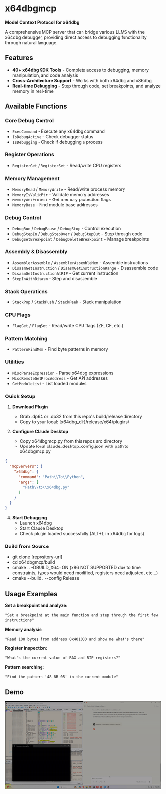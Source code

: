 # x64dbgmcp

**Model Context Protocol for x64dbg**

A comprehensive MCP server that can bridge various LLMS with the x64dbg debugger, providing direct access to debugging functionality through natural language.

## Features

- **40+ x64dbg SDK Tools** - Complete access to debugging, memory manipulation, and code analysis
- **Cross-Architecture Support** - Works with both x64dbg and x86dbg
- **Real-time Debugging** - Step through code, set breakpoints, and analyze memory in real-time

## Available Functions

### Core Debug Control
- `ExecCommand` - Execute any x64dbg command
- `IsDebugActive` - Check debugger status
- `IsDebugging` - Check if debugging a process

### Register Operations
- `RegisterGet` / `RegisterSet` - Read/write CPU registers

### Memory Management
- `MemoryRead` / `MemoryWrite` - Read/write process memory
- `MemoryIsValidPtr` - Validate memory addresses
- `MemoryGetProtect` - Get memory protection flags
- `MemoryBase` - Find module base addresses

### Debug Control
- `DebugRun` / `DebugPause` / `DebugStop` - Control execution
- `DebugStepIn` / `DebugStepOver` / `DebugStepOut` - Step through code
- `DebugSetBreakpoint` / `DebugDeleteBreakpoint` - Manage breakpoints

### Assembly & Disassembly
- `AssemblerAssemble` / `AssemblerAssembleMem` - Assemble instructions
- `DisasmGetInstruction` / `DisasmGetInstructionRange` - Disassemble code
- `DisasmGetInstructionAtRIP` - Get current instruction
- `StepInWithDisasm` - Step and disassemble

### Stack Operations
- `StackPop` / `StackPush` / `StackPeek` - Stack manipulation

### CPU Flags
- `FlagGet` / `FlagSet` - Read/write CPU flags (ZF, CF, etc.)

### Pattern Matching
- `PatternFindMem` - Find byte patterns in memory

### Utilities
- `MiscParseExpression` - Parse x64dbg expressions
- `MiscRemoteGetProcAddress` - Get API addresses
- `GetModuleList` - List loaded modules


### Quick Setup

1. **Download Plugin**
   - Grab .dp64 or .dp32 from this repo's build/release directory
   - Copy to your local: [x64dbg_dir]/release/x64/plugins/

2. **Configure Claude Desktop**
   - Copy x64dbgmcp.py from this repos src directory
   - Update local claude_desktop_config.json with path to x64dbgmcp.py

```json
{
  "mcpServers": {
    "x64dbg": {
      "command": "Path\\To\\Python",
      "args": [
        "Path\\to\\x64dbg.py"
      ]
    }
  }
}
```
      
4. **Start Debugging**
   - Launch x64dbg
   - Start Claude Desktop
   - Check plugin loaded successfully (ALT+L in x64dbg for logs)

### Build from Source


- git clone [repository-url]
- cd x64dbgmcp/build
- cmake .. -DBUILD_X64=ON (x86 NOT SUPPORTED due to time constraints, types would need modified, registers need adjusted, etc...)
- cmake --build . --config Release


## Usage Examples

**Set a breakpoint and analyze:**
```
"Set a breakpoint at the main function and step through the first few instructions"
```

**Memory analysis:**
```
"Read 100 bytes from address 0x401000 and show me what's there"
```

**Register inspection:**
```
"What's the current value of RAX and RIP registers?"
```

**Pattern searching:**
```
"Find the pattern '48 8B 05' in the current module"
```


## Demo
![Demo of Plug](Showcase.gif)
